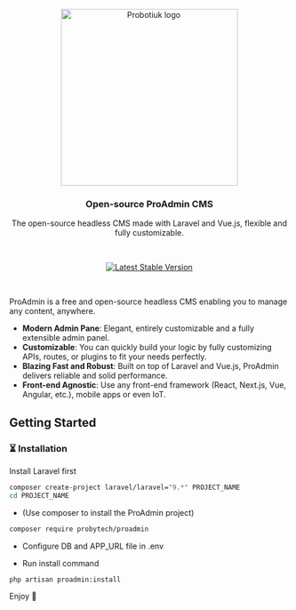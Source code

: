 <p align="center">
  <a href="https://probotiuk.com">
    <img src="https://probotiuk.com/images/thumb/510_sticker-main.webp" width="318px" alt="Probotiuk logo" />
  </a>
</p>

<h3 align="center">Open-source ProAdmin CMS</h3>
<p align="center">The open-source headless CMS made with Laravel and Vue.js, flexible and fully customizable.</p>

<br />

<p align="center">
  <a href="https://packagist.org/packages/probytech/proadmin"><img src="https://img.shields.io/packagist/v/probytech/proadmin" alt="Latest Stable Version"></a>
</p>

<br>

ProAdmin is a free and open-source headless CMS enabling you to manage any content, anywhere.

- **Modern Admin Pane**: Elegant, entirely customizable and a fully extensible admin panel.
- **Customizable**: You can quickly build your logic by fully customizing APIs, routes, or plugins to fit your needs perfectly.
- **Blazing Fast and Robust**: Built on top of Laravel and Vue.js, ProAdmin delivers reliable and solid performance.
- **Front-end Agnostic**: Use any front-end framework (React, Next.js, Vue, Angular, etc.), mobile apps or even IoT.

## Getting Started

### ⏳ Installation

Install Laravel first


```bash
composer create-project laravel/laravel="9.*" PROJECT_NAME
cd PROJECT_NAME
```

- (Use composer to install the ProAdmin project)

```bash
composer require probytech/proadmin
```

- Configure DB and APP_URL file in .env

- Run install command

```bash
php artisan proadmin:install
```

Enjoy 🎉
